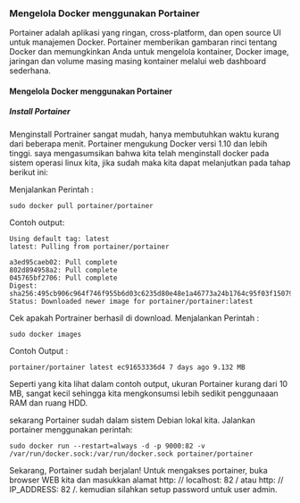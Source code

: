 ### Mengelola Docker menggunakan Portainer
Portainer adalah aplikasi yang ringan, cross-platform, dan open source UI untuk manajemen Docker. Portainer memberikan gambaran rinci tentang Docker dan memungkinkan Anda untuk mengelola kontainer, Docker image, jaringan dan volume masing masing kontainer melalui web dashboard sederhana.

#### Mengelola Docker menggunakan Portainer
##### Install Portainer
Menginstall Portrainer sangat mudah, hanya membutuhkan waktu kurang dari beberapa menit. Portainer mengukung Docker versi 1.10 dan lebih tinggi.
saya mengasumsikan bahwa kita telah menginstall docker pada sistem operasi linux kita, jika sudah maka kita dapat melanjutkan pada tahap berikut ini:

Menjalankan Perintah :
```
sudo docker pull portainer/portainer
```

Contoh output:
```
Using default tag: latest
latest: Pulling from portainer/portainer

a3ed95caeb02: Pull complete 
802d894958a2: Pull complete 
045765bf2706: Pull complete 
Digest: sha256:495cb906c964f746f955b6d03c6235d80e48e1a46773a24b1764c95f03f15079
Status: Downloaded newer image for portainer/portainer:latest
```

Cek apakah Portrainer berhasil di download.
Menjalankan Perintah :
```
sudo docker images
```
Contoh Output :

```
portainer/portainer latest ec91653336d4 7 days ago 9.132 MB
```

Seperti yang kita lihat dalam contoh output, ukuran Portainer kurang dari 10 MB, sangat kecil sehingga kita mengkonsumsi lebih sedikit penggunaaan RAM dan ruang HDD.

sekarang Portainer sudah dalam sistem Debian lokal kita. Jalankan portainer menggunakan perintah:
```
sudo docker run --restart=always -d -p 9000:82 -v /var/run/docker.sock:/var/run/docker.sock portainer/portainer
```
Sekarang, Portainer sudah berjalan!  Untuk mengakses portainer, buka browser WEB kita dan masukkan alamat http: // localhost: 82 / atau http: // IP_ADDRESS: 82 /. kemudian silahkan setup password untuk user admin.

 
